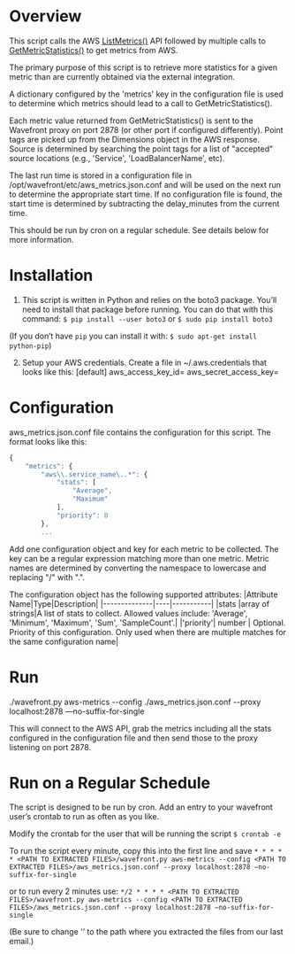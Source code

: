 # Overview
This script calls the AWS [ListMetrics()](http://docs.aws.amazon.com/AmazonCloudWatch/latest/APIReference/API_ListMetrics.html) API followed by multiple calls to [GetMetricStatistics()](http://docs.aws.amazon.com/AmazonCloudWatch/latest/APIReference/API_GetMetricStatistics.html) to get metrics from AWS.

The primary purpose of this script is to retrieve more statistics for a given metric than are currently obtained via the external integration.

A dictionary configured by the 'metrics' key in the configuration file is
used to determine which metrics should lead to a call to GetMetricStatistics().

Each metric value returned from GetMetricStatistics() is sent to the Wavefront
proxy on port 2878 (or other port if configured differently).  Point tags
are picked up from the Dimensions object in the AWS response.
Source is determined by searching the point tags for a list of "accepted"
source locations (e.g., 'Service', 'LoadBalancerName', etc).

The last run time is stored in a configuration file in 
/opt/wavefront/etc/aws_metrics.json.conf and will be used on the next run to 
determine the appropriate start time.  If no configuration file is found, 
the start time is determined by subtracting the delay_minutes from the 
current time.

This should be run by cron on a regular schedule.  See details below for more information.

# Installation
1. This script is written in Python and relies on the boto3 package.  You’ll need to install that package before running.  You can do that with this command:
```$ pip install --user boto3```
or
```$ sudo pip install boto3```

  (If you don’t have `pip` you can install it with: `$ sudo apt-get install python-pip`)

2. Setup your AWS credentials.   Create a file in ~/.aws.credentials that looks like this:
[default]
aws_access_key_id=<YOUR ACCESS KEY ID>
aws_secret_access_key=<YOUR SECRET KEY>

# Configuration
aws_metrics.json.conf file contains the configuration for this script.  The format looks like this:
```javascript
{
    "metrics": {
        "aws\\.service_name\..*": {
            "stats": [
                "Average",
                "Maximum"
            ],
            "priority": 0
        },
        ...

```

Add one configuration object and key for each metric to be collected.  The key can be a regular expression matching more than one metric.  Metric names are determined by converting the namespace to lowercase and replacing "/" with ".".

The configuration object has the following supported attributes:
|Attribute Name|Type|Description|
|--------------|----|-----------|
|stats         |array of strings|A list of stats to collect.  Allowed values include: 'Average', 'Minimum', 'Maximum', 'Sum', 'SampleCount'.|
|'priority'| number | Optional.  Priority of this configuration.  Only used when there are multiple matches for the same configuration name|



# Run
./wavefront.py aws-metrics --config ./aws_metrics.json.conf --proxy localhost:2878 —no-suffix-for-single

This will connect to the AWS API, grab the metrics including all the stats configured in the configuration file and then send those to the proxy listening on port 2878.

# Run on a Regular Schedule
The script is designed to be run by cron.  Add an entry to your wavefront user’s crontab to run as often as you like.

Modify the crontab for the user that will be running the script
`$ crontab -e`

To run the script every minute, copy this into the first line and save
`* * * * * <PATH TO EXTRACTED FILES>/wavefront.py aws-metrics --config <PATH TO EXTRACTED FILES>/aws_metrics.json.conf --proxy localhost:2878 —no-suffix-for-single`

or to run every 2 minutes use:
`*/2 * * * * <PATH TO EXTRACTED FILES>/wavefront.py aws-metrics --config <PATH TO EXTRACTED FILES>/aws_metrics.json.conf --proxy localhost:2878 —no-suffix-for-single`

(Be sure to change '<PATH TO EXTRACTED FILES>’ to the path where you extracted the files from our last email.)

